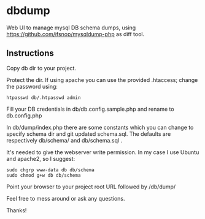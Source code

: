 # dbdump
Web UI to manage mysql DB schema dumps, using https://github.com/ifsnop/mysqldump-php as diff tool.

## Instructions
Copy db dir to your project.

Protect the dir. If using apache you can use the provided .htaccess; change the password using:

```htpasswd db/.htpasswd admin```

Fill your DB credentials in db/db.config.sample.php and rename to db.config.php

In db/dump/index.php there are some constants which you can change to specify schema dir and git updated schema.sql.
The defaults are respectively db/schema/ and db/schema.sql .

It's needed to give the webserver write permission. In my case I use Ubuntu and apache2, so I suggest:

```
sudo chgrp www-data db db/schema
sudo chmod g+w db db/schema
```

Point your browser to your project root URL followed by /db/dump/

Feel free to mess around or ask any questions.

Thanks!

